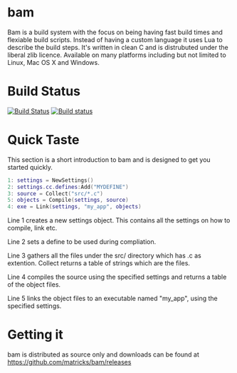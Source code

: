 # bam
Bam is a build system with the focus on being having fast build times and flexiable build scripts. Instead of having a custom language it uses Lua to describe the build steps. It's written in clean C and is distrubuted under the liberal zlib licence. Available on many platforms including but not limited to Linux, Mac OS X and Windows.

# Build Status
[![Build Status](https://travis-ci.org/matricks/bam.svg?branch=master)](https://travis-ci.org/wc-duck/bam)
[![Build status](https://ci.appveyor.com/api/projects/status/7foj5473hsnrw8ma?svg=true)](https://ci.appveyor.com/project/wc-duck/bam-bk2ww)

# Quick Taste

This section is a short introduction to bam and is designed to get you started quickly.

```lua
1: settings = NewSettings()
2: settings.cc.defines:Add("MYDEFINE")
3: source = Collect("src/*.c")
5: objects = Compile(settings, source)
4: exe = Link(settings, "my_app", objects)
```

Line 1 creates a new settings object. This contains all the settings on how to compile, link etc.

Line 2 sets a define to be used during compliation.

Line 3 gathers all the files under the src/ directory which has .c as extention. Collect returns a table of strings which are the files.

Line 4 compiles the source using the specified settings and returns a table of the object files.

Line 5 links the object files to an executable named "my_app", using the specified settings.

# Getting it

bam is distributed as source only and downloads can be found at https://github.com/matricks/bam/releases
